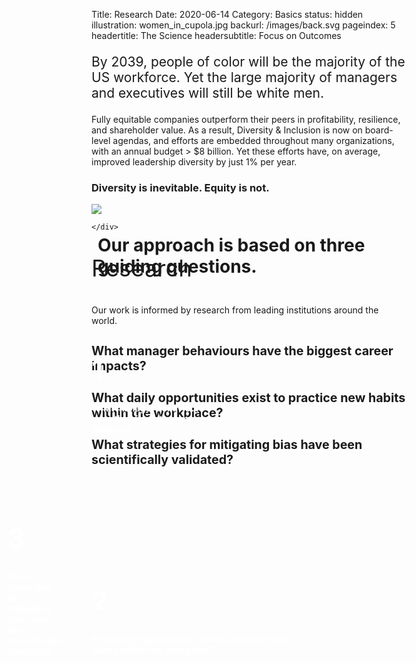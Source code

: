 Title: Research
Date: 2020-06-14
Category: Basics
status: hidden
illustration: women_in_cupola.jpg
backurl: /images/back.svg
pageindex: 5
headertitle: The Science
headersubtitle: Focus on Outcomes

<div class="row mt-4 mb-5 align-items-end">
    <div class="offset-lg-4 col-lg-8"><p class="main-title" style="font-size: 1.5em;">By 2039, people of color will be the majority of the US workforce. Yet the large majority of managers and executives will still be white men. </p>
    <p>Fully equitable companies outperform their peers in profitability, resilience, and shareholder value. As a result, Diversity & Inclusion is now on board-level agendas, and efforts are embedded throughout many organizations, with an annual budget > $8 billion. Yet these efforts have, on average, improved leadership diversity by just 1% per year.</p>
    <h3>Diversity is inevitable. Equity is not.</h3></div>
</div>

<div class="row mt-5">
    <div class="col-10 offset-1 align-content-end text-right" style="position: relative;">
        <div class="col-4" style="position: absolute; left: 10px; top: 10px;">
            <h1 class="main-title">Our approach is based on three guiding questions.</h1>
        </div>
        <div style="position: relative; color: white; font-weight: 700;">
            <img src="/images/eqresearch-venndiagram_900w.webp"/>
            <div class="col-3 text-center" style="position: absolute; top: 180px; right: 320px;">
                <h1 style="font-size: 3em;">1</h1>
                <p>What manager behaviours have the biggest career impacts?</p>
            </div>
            <div class="col-3 text-center" style="position: absolute; top: 450px; right: 550px;">
                <h1 style="font-size: 3em;">3</h1>
                <p>What strategies for mitigating bias have been scientifically validated?</p>
            </div>
            <div class="col-3 text-center" style="position: absolute; top: 550px; right: 190px;">
                <h1 style="font-size: 3em;">2</h1>
                <p>What daily opportunities exist to practice new habits within the workplace?</p>
            </div>
        </div>

    </div>
</div>

<div class="row mt-5">
    <div class="col-12"><p class="main-title" style="font-size: 2.6em;">Research</p>
    <p>Our work is informed by research from leading institutions around the world.</p>
    </div>
</div>

<div class="row mt-5">
    <div class="col-12">
        <h3 style="font-size: 1.4em; font-weight: 700;" class="blue-line">What manager behaviours have the biggest career impacts?</h3>
    </div>
</div>
<div class="row">
    <div class="col-11">
<script src="https://bibbase.org/show?bib=https%3A%2F%2Fapi.zotero.org%2Fgroups%2F2415300%2Fcollections%2F8B2BEAMV%2Fitems%3Fkey%3DeUrIaE5Bzzamvr6hMyJvkrC3%26format%3Dbibtex%26limit%3D100&jsonp=1&theme=simple"></script>
    </div>
</div>


<div class="row mt-5">
    <div class="col-12">
    <h3  style="font-size: 1.4em; font-weight: 700;" class="blue-line">What daily opportunities exist to practice new habits within the workplace?</h3>
    </div>
</div>
<div class="row">
    <div class="col-11">
<script src="https://bibbase.org/show?bib=https%3A%2F%2Fapi.zotero.org%2Fgroups%2F2415300%2Fcollections%2FHDKHF5AU%2Fitems%3Fkey%3DeUrIaE5Bzzamvr6hMyJvkrC3%26format%3Dbibtex%26limit%3D100&jsonp=1&theme=simple"></script>
    </div>
</div>


<div class="row mt-5">
    <div class="col-12">
    <h3  style="font-size: 1.4em; font-weight: 700;" class="blue-line">What strategies for mitigating bias have been scientifically validated?</h3>
    </div>
</div>
<div class="row mb-5">
    <div class="col-11">
<script src="https://bibbase.org/show?bib=https%3A%2F%2Fapi.zotero.org%2Fgroups%2F2415300%2Fcollections%2FUZM22EUR%2Fitems%3Fkey%3DeUrIaE5Bzzamvr6hMyJvkrC3%26format%3Dbibtex%26limit%3D100&jsonp=1&theme=simple"></script>
    </div>
</div>
